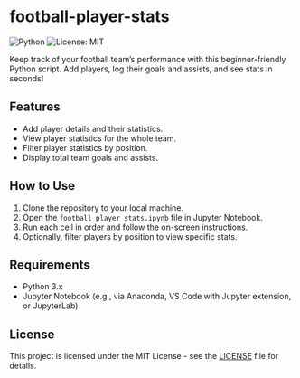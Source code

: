 # football-player-stats

![Python](https://img.shields.io/badge/Python-3.x-blue?logo=python)
![License: MIT](https://img.shields.io/badge/License-MIT-yellow.svg)

Keep track of your football team’s performance with this beginner-friendly Python script. Add players, log their goals and assists, and see stats in seconds!

## Features
- Add player details and their statistics.
- View player statistics for the whole team.
- Filter player statistics by position.
- Display total team goals and assists.

## How to Use
1. Clone the repository to your local machine.
2. Open the `football_player_stats.ipynb` file in Jupyter Notebook.
3. Run each cell in order and follow the on-screen instructions.
4. Optionally, filter players by position to view specific stats.

## Requirements
- Python 3.x
- Jupyter Notebook (e.g., via Anaconda, VS Code with Jupyter extension, or JupyterLab)

## License
This project is licensed under the MIT License - see the [LICENSE](LICENSE) file for details.